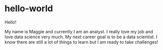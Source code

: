 # hello-world

Hello!

My name is Maggie and currently I am an analyst. I really love my job and love data science very much. My next career goal is to be a data scientist. I know there are still a lot of things to learn but I am ready to take challenges!


